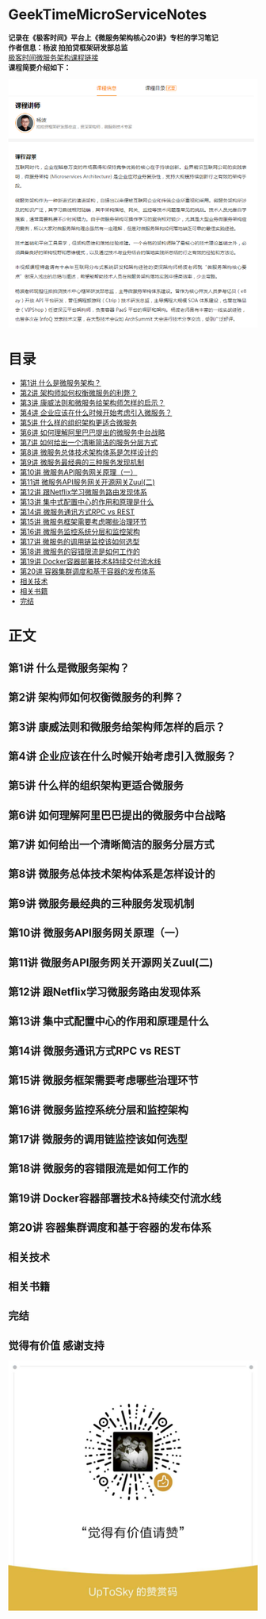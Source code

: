 # GeekTimeMicroServiceNotes
**记录在《极客时间》平台上《微服务架构核心20讲》专栏的学习笔记**  
**作者信息：杨波 拍拍贷框架研发部总监**    
[极客时间微服务架构课程链接](http://gk.link/a/1000w)   
**课程简要介绍如下：**  
 
![课程海报](./picture/microservice.png)    
 
# 目录
* [第1讲 什么是微服务架构？](#1)
* [第2讲 架构师如何权衡微服务的利弊？](#2)
* [第3讲 康威法则和微服务给架构师怎样的启示？](#3)
* [第4讲 企业应该在什么时候开始考虑引入微服务？](#4)
* [第5讲 什么样的组织架构更适合微服务](#5)
* [第6讲 如何理解阿里巴巴提出的微服务中台战略](#6)
* [第7讲 如何给出一个清晰简洁的服务分层方式](#7)
* [第8讲 微服务总体技术架构体系是怎样设计的](#8)
* [第9讲 微服务最经典的三种服务发现机制](#9)
* [第10讲 微服务API服务网关原理（一）](#10)
* [第11讲 微服务API服务网关开源网关Zuul(二)](#11)
* [第12讲 跟Netflix学习微服务路由发现体系](#12)
* [第13讲 集中式配置中心的作用和原理是什么](#13)
* [第14讲 微服务通讯方式RPC vs REST](#14)
* [第15讲 微服务框架需要考虑哪些治理环节](#15)
* [第16讲 微服务监控系统分层和监控架构](#16)
* [第17讲 微服务的调用链监控该如何选型](#17)
* [第18讲 微服务的容错限流是如何工作的](#18)
* [第19讲 Docker容器部署技术&持续交付流水线](#19)
* [第20讲 容器集群调度和基于容器的发布体系](#20)
* [相关技术](#21)
* [相关书籍](#22)
* [完结](#99)

# 正文
<h2 id="1">第1讲 什么是微服务架构？</h2>
<h2 id="2">第2讲 架构师如何权衡微服务的利弊？</h2>
<h2 id="3">第3讲 康威法则和微服务给架构师怎样的启示？</h2>
<h2 id="4">第4讲 企业应该在什么时候开始考虑引入微服务？</h2>
<h2 id="5">第5讲 什么样的组织架构更适合微服务</h2>
<h2 id="6">第6讲 如何理解阿里巴巴提出的微服务中台战略</h2>
<h2 id="7">第7讲 如何给出一个清晰简洁的服务分层方式</h2>
<h2 id="8">第8讲 微服务总体技术架构体系是怎样设计的</h2>
<h2 id="9">第9讲 微服务最经典的三种服务发现机制</h2>
<h2 id="10">第10讲 微服务API服务网关原理（一）</h2>
<h2 id="11">第11讲 微服务API服务网关开源网关Zuul(二)</h2>
<h2 id="12">第12讲 跟Netflix学习微服务路由发现体系</h2>
<h2 id="13">第13讲 集中式配置中心的作用和原理是什么</h2>
<h2 id="14">第14讲 微服务通讯方式RPC vs REST</h2>
<h2 id="15">第15讲 微服务框架需要考虑哪些治理环节</h2>
<h2 id="16">第16讲 微服务监控系统分层和监控架构</h2>
<h2 id="17">第17讲 微服务的调用链监控该如何选型</h2>
<h2 id="18">第18讲 微服务的容错限流是如何工作的</h2>
<h2 id="19">第19讲 Docker容器部署技术&持续交付流水线</h2>
<h2 id="20">第20讲 容器集群调度和基于容器的发布体系</h2>
<h2 id="21">相关技术</h2>
<h2 id="22">相关书籍</h2>
<h2 id="99">完结</h2>

## 觉得有价值 感谢支持
![赞赏码](./picture/AppreciationCode.jpg ) 